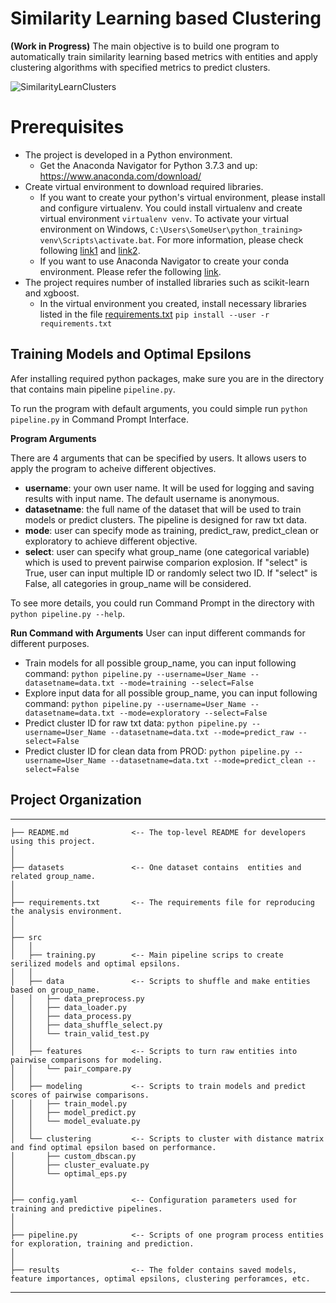 # Similarity Learning based Clustering
**(Work in Progress)**
The main objective is to build one program to automatically train similarity learning based metrics with entities and apply clustering algorithms with specified metrics to predict clusters.


![SimilarityLearnClusters](https://user-images.githubusercontent.com/61123728/122810863-d7f83b00-d29d-11eb-96ca-acc2ccf352f2.png)

# Prerequisites
-  The project is developed in a Python environment. 
   - Get the Anaconda Navigator for Python 3.7.3 and up: https://www.anaconda.com/download/
- Create virtual environment to download required libraries. 
   - If you want to create your python's virtual environment, please install and configure virtualenv. 
     You could install virtualenv and create virtual environment `virtualenv venv`. To activate your virtual environment on Windows,  `C:\Users\SomeUser\python_training> venv\Scripts\activate.bat`.
     For more information, please check following [link1](https://docs.python-guide.org/dev/virtualenvs/) and [link2](https://programwithus.com/learn-to-code/Pip-and-virtualenv-on-Windows/).
   - If you want to use Anaconda Navigator to create your conda environment. Please refer the following [link](https://uoa-eresearch.github.io/eresearch-cookbook/recipe/2014/11/20/conda/).
- The project requires number of installed libraries such as scikit-learn and xgboost. 
   - In the virtual environment you created, install necessary libraries listed in the file <a href="./requirements.txt">requirements.txt</a> `pip install --user -r requirements.txt`<br/>


## Training Models and Optimal Epsilons

Afer installing required python packages, make sure you are in the directory that contains main pipeline `pipeline.py`. 

To run the program with default arguments, you could simple run `python pipeline.py` in Command Prompt Interface.


**Program Arguments**

There are 4 arguments that can be specified by users. It allows users to apply the program to acheive different objectives. 
   - **username**: your own user name. It will be used for logging and saving results with input name. The default username is anonymous.
   - **datasetname**: the full name of the dataset that will be used to train models or predict clusters. The pipeline is designed for raw txt data.
   - **mode**: user can specify mode as training, predict_raw, predict_clean or exploratory to achieve different objective.
   - **select**: user can specify what group_name (one categorical variable) which is used to prevent pairwise comparion explosion. If "select" is True, user can input multiple ID or randomly select two ID. If "select" is False, all categories in group_name will be considered.


To see more details, you could run Command Prompt in the directory with `python pipeline.py --help`. 


**Run Command with Arguments**
User can input different commands for different purposes. 
   - Train models for all possible group_name, you can input following command:
      `python pipeline.py --username=User_Name --datasetname=data.txt --mode=training --select=False`
   - Explore input data for all possible group_name, you can input following command:
      `python pipeline.py --username=User_Name --datasetname=data.txt --mode=exploratory --select=False`
   - Predict cluster ID for raw txt data:
      `python pipeline.py --username=User_Name --datasetname=data.txt --mode=predict_raw --select=False`
   - Predict cluster ID for clean data from PROD:
      `python pipeline.py --username=User_Name --datasetname=data.txt --mode=predict_clean --select=False`


## Project Organization
------------
    ├── README.md              <-- The top-level README for developers using this project.
    │
    │
    ├── datasets               <-- One dataset contains  entities and related group_name.
    │
    │
    ├── requirements.txt       <-- The requirements file for reproducing the analysis environment.
    │            
    │
    ├── src                   
    │   │
    │   ├── training.py        <-- Main pipeline scrips to create serilized models and optimal epsilons.
    │   │
    │   ├── data               <-- Scripts to shuffle and make entities based on group_name.
    │   │   ├── data_preprocess.py
    │   │   ├── data_loader.py
    │   │   ├── data_process.py
    │   │   ├── data_shuffle_select.py
    │   │   └── train_valid_test.py
    │   │
    │   ├── features           <-- Scripts to turn raw entities into pairwise comparisons for modeling.
    │   │   └── pair_compare.py
    │   │
    │   ├── modeling           <-- Scripts to train models and predict scores of pairwise comparisons.               
    │   │   ├── train_model.py
    │   │   ├── model_predict.py
    │   │   └── model_evaluate.py
    │   │
    │   └── clustering         <-- Scripts to cluster with distance matrix and find optimal epsilon based on performance.          
    │       ├── custom_dbscan.py
    │       ├── cluster_evaluate.py
    │       └── optimal_eps.py
    │
    │
    ├── config.yaml            <-- Configuration parameters used for training and predictive pipelines.
    │
    │
    ├── pipeline.py            <-- Scripts of one program process entities for exploration, training and prediction.
    │
    │
    ├── results                <-- The folder contains saved models, feature importances, optimal epsilons, clustering perforamces, etc. 
--------

